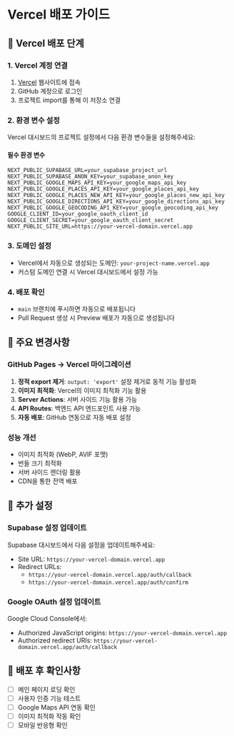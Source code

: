 # Vercel 배포 가이드

## 🚀 Vercel 배포 단계

### 1. Vercel 계정 연결
1. [Vercel](https://vercel.com) 웹사이트에 접속
2. GitHub 계정으로 로그인
3. 프로젝트 import를 통해 이 저장소 연결

### 2. 환경 변수 설정
Vercel 대시보드의 프로젝트 설정에서 다음 환경 변수들을 설정해주세요:

#### 필수 환경 변수
```
NEXT_PUBLIC_SUPABASE_URL=your_supabase_project_url
NEXT_PUBLIC_SUPABASE_ANON_KEY=your_supabase_anon_key
NEXT_PUBLIC_GOOGLE_MAPS_API_KEY=your_google_maps_api_key
NEXT_PUBLIC_GOOGLE_PLACES_API_KEY=your_google_places_api_key
NEXT_PUBLIC_GOOGLE_PLACES_NEW_API_KEY=your_google_places_new_api_key
NEXT_PUBLIC_GOOGLE_DIRECTIONS_API_KEY=your_google_directions_api_key
NEXT_PUBLIC_GOOGLE_GEOCODING_API_KEY=your_google_geocoding_api_key
GOOGLE_CLIENT_ID=your_google_oauth_client_id
GOOGLE_CLIENT_SECRET=your_google_oauth_client_secret
NEXT_PUBLIC_SITE_URL=https://your-vercel-domain.vercel.app
```

### 3. 도메인 설정
- Vercel에서 자동으로 생성되는 도메인: `your-project-name.vercel.app`
- 커스텀 도메인 연결 시 Vercel 대시보드에서 설정 가능

### 4. 배포 확인
- `main` 브랜치에 푸시하면 자동으로 배포됩니다
- Pull Request 생성 시 Preview 배포가 자동으로 생성됩니다

## 🔧 주요 변경사항

### GitHub Pages → Vercel 마이그레이션
1. **정적 export 제거**: `output: 'export'` 설정 제거로 동적 기능 활성화
2. **이미지 최적화**: Vercel의 이미지 최적화 기능 활용
3. **Server Actions**: 서버 사이드 기능 활용 가능
4. **API Routes**: 백엔드 API 엔드포인트 사용 가능
5. **자동 배포**: GitHub 연동으로 자동 배포 설정

### 성능 개선
- 이미지 최적화 (WebP, AVIF 포맷)
- 번들 크기 최적화
- 서버 사이드 렌더링 활용
- CDN을 통한 전역 배포

## 📝 추가 설정

### Supabase 설정 업데이트
Supabase 대시보드에서 다음 설정을 업데이트해주세요:
- Site URL: `https://your-vercel-domain.vercel.app`
- Redirect URLs: 
  - `https://your-vercel-domain.vercel.app/auth/callback`
  - `https://your-vercel-domain.vercel.app/auth/confirm`

### Google OAuth 설정 업데이트
Google Cloud Console에서:
- Authorized JavaScript origins: `https://your-vercel-domain.vercel.app`
- Authorized redirect URIs: `https://your-vercel-domain.vercel.app/auth/callback`

## 🎯 배포 후 확인사항
- [ ] 메인 페이지 로딩 확인
- [ ] 사용자 인증 기능 테스트
- [ ] Google Maps API 연동 확인
- [ ] 이미지 최적화 작동 확인
- [ ] 모바일 반응형 확인